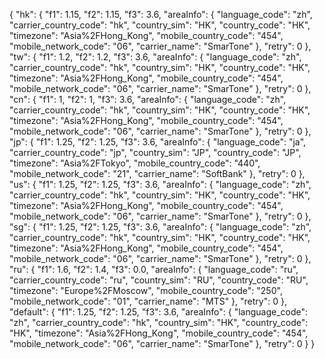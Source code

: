 {
    "hk": {
        "f1": 1.15, 
        "f2": 1.15, 
        "f3": 3.6, 
        "areaInfo": {
            "language_code": "zh", 
            "carrier_country_code": "hk", 
            "country_sim": "HK", 
            "country_code": "HK", 
            "timezone": "Asia%2FHong_Kong", 
            "mobile_country_code": "454", 
            "mobile_network_code": "06", 
            "carrier_name": "SmarTone"
        }, 
        "retry": 0
    }, 
    "tw": {
        "f1": 1.2, 
        "f2": 1.2, 
        "f3": 3.6, 
        "areaInfo": {
            "language_code": "zh", 
            "carrier_country_code": "hk", 
            "country_sim": "HK", 
            "country_code": "HK", 
            "timezone": "Asia%2FHong_Kong", 
            "mobile_country_code": "454", 
            "mobile_network_code": "06", 
            "carrier_name": "SmarTone"
        }, 
        "retry": 0
    }, 
    "cn": {
        "f1": 1, 
        "f2": 1, 
        "f3": 3.6, 
        "areaInfo": {
            "language_code": "zh", 
            "carrier_country_code": "hk", 
            "country_sim": "HK", 
            "country_code": "HK", 
            "timezone": "Asia%2FHong_Kong", 
            "mobile_country_code": "454", 
            "mobile_network_code": "06", 
            "carrier_name": "SmarTone"
        }, 
        "retry": 0
    }, 
    "jp": {
        "f1": 1.25, 
        "f2": 1.25, 
        "f3": 3.6, 
        "areaInfo": {
            "language_code": "ja", 
            "carrier_country_code": "jp", 
            "country_sim": "JP", 
            "country_code": "JP", 
            "timezone": "Asia%2FTokyo", 
            "mobile_country_code": "440", 
            "mobile_network_code": "21", 
            "carrier_name": "SoftBank"
        }, 
        "retry": 0
    }, 
    "us": {
        "f1": 1.25, 
        "f2": 1.25, 
        "f3": 3.6, 
        "areaInfo": {
            "language_code": "zh", 
            "carrier_country_code": "hk", 
            "country_sim": "HK", 
            "country_code": "HK", 
            "timezone": "Asia%2FHong_Kong", 
            "mobile_country_code": "454", 
            "mobile_network_code": "06", 
            "carrier_name": "SmarTone"
        }, 
        "retry": 0
    }, 
    "sg": {
        "f1": 1.25, 
        "f2": 1.25, 
        "f3": 3.6, 
        "areaInfo": {
            "language_code": "zh", 
            "carrier_country_code": "hk", 
            "country_sim": "HK", 
            "country_code": "HK", 
            "timezone": "Asia%2FHong_Kong", 
            "mobile_country_code": "454", 
            "mobile_network_code": "06", 
            "carrier_name": "SmarTone"
        }, 
        "retry": 0
    }, 
    "ru": {
        "f1": 1.6, 
        "f2": 1.4, 
        "f3": 0.0, 
        "areaInfo": {
            "language_code": "ru", 
            "carrier_country_code": "ru", 
            "country_sim": "RU", 
            "country_code": "RU", 
            "timezone": "Europe%2FMoscow", 
            "mobile_country_code": "250", 
            "mobile_network_code": "01", 
            "carrier_name": "MTS"
        }, 
        "retry": 0
    }, 
    "default": {
        "f1": 1.25, 
        "f2": 1.25, 
        "f3": 3.6, 
        "areaInfo": {
            "language_code": "zh", 
            "carrier_country_code": "hk", 
            "country_sim": "HK", 
            "country_code": "HK", 
            "timezone": "Asia%2FHong_Kong", 
            "mobile_country_code": "454", 
            "mobile_network_code": "06", 
            "carrier_name": "SmarTone"
        }, 
        "retry": 0
    }
}
